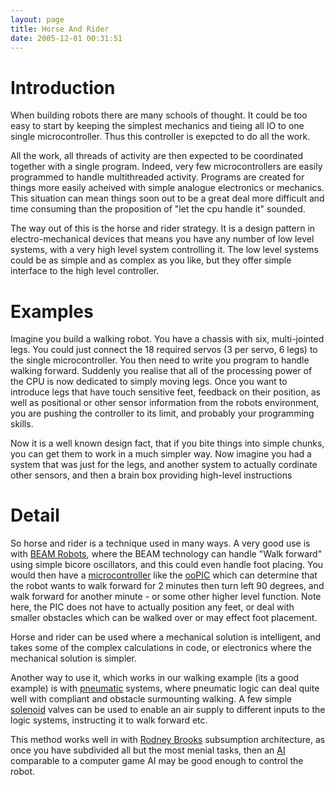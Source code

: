 ```yaml
---
layout: page
title: Horse And Rider
date: 2005-12-01 00:31:51
---
```

<h1 id="Introduction">Introduction</h1>
<p>When building robots there are many schools of thought. It could be too easy to start by keeping the simplest mechanics and tieing all IO to one single microcontroller. Thus this controller is exepcted to do all the work.
</p>
<p>All the work, all threads of activity are then expected to be coordinated together with a single program. Indeed, very few microcontrollers are easily programmed to handle multithreaded activity. Programs are created for things more easily acheived with simple analogue electronics or mechanics. This situation can mean things soon out to be a great deal more difficult and time consuming than the proposition of "let the cpu handle it" sounded.
</p>
<p>The way out of this is the horse and rider strategy. It is a design pattern in electro-mechanical devices that means you have any number of low level systems, with a very high level system controlling it. The low level systems could be as simple and as complex as you like, but they offer simple interface to the high level controller.
</p>
<h1 id="Examples">Examples</h1>
<p>Imagine you build a walking robot. You have a chassis with six, multi-jointed legs. You could just connect the 18 required servos (3 per servo, 6 legs) to the single microcontroller. You then need to write you program to handle walking forward. Suddenly you realise that all of the processing power of the CPU is now dedicated to simply moving legs. Once you want to introduce legs that have touch sensitive feet, feedback on their position, as well as positional or other sensor information from the robots environment, you are pushing the controller to its limit, and probably your programming skills.
</p>
<p>Now it is a well known design fact, that if you bite things into simple chunks, you can get them to work in a much simpler way. Now imagine you had a system that was just for the legs, and another system to actually cordinate other sensors, and then a brain box providing high-level instructions
</p>
<h1 id="Detail">Detail</h1>
<p>So horse and rider is a technique used in many ways. A very good use is with <a class="wiki" href="/wiki/beam_robots.html" title="Biology, Electronics, Aesthetics and Mechanics">BEAM Robots</a>, where the BEAM technology can handle "Walk forward" using simple bicore oscillators, and this could even handle foot placing. You would then have a <a a="" brain="" class="wiki" for="" href="/wiki/microcontroller.html" robot="" title="A programmable digital controller (or ">microcontroller</a> like the <a class="wiki" href="/wiki/oopic.html" title="OOPic">ooPIC</a> which can determine that the robot wants to walk forward for 2 minutes then turn left 90 degrees, and walk forward for another minute - or some other higher level function. Note here, the PIC does not have to actually position any feet, or deal with smaller obstacles which can be walked over or may effect foot placement.
</p>
<p>Horse and rider can be used where a mechanical solution is intelligent, and takes some of the complex calculations in code, or electronics where the mechanical solution is simpler.
</p>
<p>Another way to use it, which works in our walking example (its a good example) is with <a class="wiki" href="/wiki/pneumatic.html" title="Use of air to operate and power actuators">pneumatic</a> systems, where pneumatic logic can deal quite well with compliant and obstacle surmounting walking. A few simple <a class="wiki" href="/wiki/solenoid.html" title="Solenoid">solenoid</a> valves can be used to enable an air supply to different inputs to the logic systems, instructing it to walk forward etc.
</p>
<p>This method works well in with <a class="wiki" href="/wiki/rodney_brooks.html" title="Rodney Brooks">Rodney Brooks</a> subsumption architecture, as once you have subdivided all but the most menial tasks, then an <a class="wiki" href="/wiki/ai.html" title="Artificial Intelligence">AI</a> comparable to a computer game AI may be good enough to control the robot.
</p>
